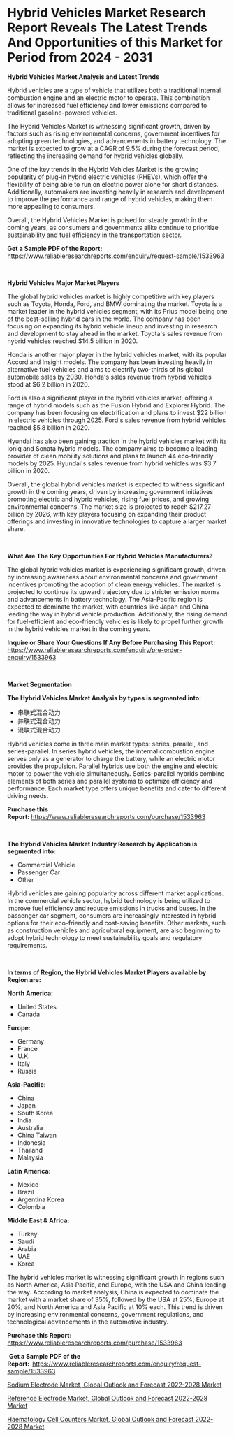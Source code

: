 <p><h1>Hybrid Vehicles Market Research Report Reveals The Latest Trends And Opportunities of this Market for Period from 2024 - 2031</h1></p><p><strong>Hybrid Vehicles Market Analysis and Latest Trends</strong></p>
<p><p>Hybrid vehicles are a type of vehicle that utilizes both a traditional internal combustion engine and an electric motor to operate. This combination allows for increased fuel efficiency and lower emissions compared to traditional gasoline-powered vehicles.</p><p>The Hybrid Vehicles Market is witnessing significant growth, driven by factors such as rising environmental concerns, government incentives for adopting green technologies, and advancements in battery technology. The market is expected to grow at a CAGR of 9.5% during the forecast period, reflecting the increasing demand for hybrid vehicles globally.</p><p>One of the key trends in the Hybrid Vehicles Market is the growing popularity of plug-in hybrid electric vehicles (PHEVs), which offer the flexibility of being able to run on electric power alone for short distances. Additionally, automakers are investing heavily in research and development to improve the performance and range of hybrid vehicles, making them more appealing to consumers.</p><p>Overall, the Hybrid Vehicles Market is poised for steady growth in the coming years, as consumers and governments alike continue to prioritize sustainability and fuel efficiency in the transportation sector.</p></p>
<p><strong>Get a Sample PDF of the Report:&nbsp;</strong> <a href="https://www.reliableresearchreports.com/enquiry/request-sample/1533963">https://www.reliableresearchreports.com/enquiry/request-sample/1533963</a></p>
<p>&nbsp;</p>
<p><strong>Hybrid Vehicles Major Market Players</strong></p>
<p><p>The global hybrid vehicles market is highly competitive with key players such as Toyota, Honda, Ford, and BMW dominating the market. Toyota is a market leader in the hybrid vehicles segment, with its Prius model being one of the best-selling hybrid cars in the world. The company has been focusing on expanding its hybrid vehicle lineup and investing in research and development to stay ahead in the market. Toyota's sales revenue from hybrid vehicles reached $14.5 billion in 2020.</p><p>Honda is another major player in the hybrid vehicles market, with its popular Accord and Insight models. The company has been investing heavily in alternative fuel vehicles and aims to electrify two-thirds of its global automobile sales by 2030. Honda's sales revenue from hybrid vehicles stood at $6.2 billion in 2020.</p><p>Ford is also a significant player in the hybrid vehicles market, offering a range of hybrid models such as the Fusion Hybrid and Explorer Hybrid. The company has been focusing on electrification and plans to invest $22 billion in electric vehicles through 2025. Ford's sales revenue from hybrid vehicles reached $5.8 billion in 2020.</p><p>Hyundai has also been gaining traction in the hybrid vehicles market with its Ioniq and Sonata hybrid models. The company aims to become a leading provider of clean mobility solutions and plans to launch 44 eco-friendly models by 2025. Hyundai's sales revenue from hybrid vehicles was $3.7 billion in 2020.</p><p>Overall, the global hybrid vehicles market is expected to witness significant growth in the coming years, driven by increasing government initiatives promoting electric and hybrid vehicles, rising fuel prices, and growing environmental concerns. The market size is projected to reach $217.27 billion by 2026, with key players focusing on expanding their product offerings and investing in innovative technologies to capture a larger market share.</p></p>
<p>&nbsp;</p>
<p><strong>What Are The Key Opportunities For Hybrid Vehicles Manufacturers?</strong></p>
<p><p>The global hybrid vehicles market is experiencing significant growth, driven by increasing awareness about environmental concerns and government incentives promoting the adoption of clean energy vehicles. The market is projected to continue its upward trajectory due to stricter emission norms and advancements in battery technology. The Asia-Pacific region is expected to dominate the market, with countries like Japan and China leading the way in hybrid vehicle production. Additionally, the rising demand for fuel-efficient and eco-friendly vehicles is likely to propel further growth in the hybrid vehicles market in the coming years.</p></p>
<p><strong>Inquire or Share Your Questions If Any Before Purchasing This Report:</strong> <a href="https://www.reliableresearchreports.com/enquiry/pre-order-enquiry/1533963">https://www.reliableresearchreports.com/enquiry/pre-order-enquiry/1533963</a></p>
<p>&nbsp;</p>
<p><strong>Market Segmentation</strong></p>
<p><strong>The Hybrid Vehicles Market Analysis by types is segmented into:</strong></p>
<p><ul><li>串联式混合动力</li><li>并联式混合动力</li><li>混联式混合动力</li></ul></p>
<p><p>Hybrid vehicles come in three main market types: series, parallel, and series-parallel. In series hybrid vehicles, the internal combustion engine serves only as a generator to charge the battery, while an electric motor provides the propulsion. Parallel hybrids use both the engine and electric motor to power the vehicle simultaneously. Series-parallel hybrids combine elements of both series and parallel systems to optimize efficiency and performance. Each market type offers unique benefits and cater to different driving needs.</p></p>
<p><strong>Purchase this Report:&nbsp;</strong><a href="https://www.reliableresearchreports.com/purchase/1533963">https://www.reliableresearchreports.com/purchase/1533963</a></p>
<p>&nbsp;</p>
<p><strong>The Hybrid Vehicles Market Industry Research by Application is segmented into:</strong></p>
<p><ul><li>Commercial Vehicle</li><li>Passenger Car</li><li>Other</li></ul></p>
<p><p>Hybrid vehicles are gaining popularity across different market applications. In the commercial vehicle sector, hybrid technology is being utilized to improve fuel efficiency and reduce emissions in trucks and buses. In the passenger car segment, consumers are increasingly interested in hybrid options for their eco-friendly and cost-saving benefits. Other markets, such as construction vehicles and agricultural equipment, are also beginning to adopt hybrid technology to meet sustainability goals and regulatory requirements.</p></p>
<p>&nbsp;</p>
<p><strong>In terms of Region, the Hybrid Vehicles Market Players available by Region are:</strong></p>
<p>
    <p> <strong> North America: </strong>
        <ul>
            <li>United States</li>
            <li>Canada</li>
        </ul>
        </p> 
    <p> <strong> Europe: </strong>
        <ul>
            <li>Germany</li>
            <li>France</li>
            <li>U.K.</li>
            <li>Italy</li>
            <li>Russia</li>
        </ul>
        </p> 
    <p> <strong> Asia-Pacific: </strong>
        <ul>
            <li>China</li>
            <li>Japan</li>
            <li>South Korea</li>
            <li>India</li>
            <li>Australia</li>
            <li>China Taiwan</li>
            <li>Indonesia</li>
            <li>Thailand</li>
            <li>Malaysia</li>
        </ul>
        </p> 
    <p> <strong> Latin America: </strong>
        <ul>
            <li>Mexico</li>
            <li>Brazil</li>
            <li>Argentina Korea</li>
            <li>Colombia</li>
        </ul>
        </p> 
    <p> <strong> Middle East & Africa: </strong>
        <ul>
            <li>Turkey</li>
            <li>Saudi</li>
            <li>Arabia</li>
            <li>UAE</li>
            <li>Korea</li>
        </ul>
    </p>
    </p>
<p><p>The hybrid vehicles market is witnessing significant growth in regions such as North America, Asia Pacific, and Europe, with the USA and China leading the way. According to market analysis, China is expected to dominate the market with a market share of 35%, followed by the USA at 25%, Europe at 20%, and North America and Asia Pacific at 10% each. This trend is driven by increasing environmental concerns, government regulations, and technological advancements in the automotive industry.</p></p>
<p><strong>Purchase this Report: </strong><a href="https://www.reliableresearchreports.com/purchase/1533963">https://www.reliableresearchreports.com/purchase/1533963</a></p>
<p>&nbsp;<strong>Get a Sample PDF of the Report:&nbsp;&nbsp;</strong><a href="https://www.reliableresearchreports.com/enquiry/request-sample/1533963">https://www.reliableresearchreports.com/enquiry/request-sample/1533963</a></p>
<p><strong></strong></p>
<p><p><a href="https://view.publitas.com/reportprime-1/sodium-electrode-market-global-outlook-and-forecast-2022-2028-market-share-market-new-trends-analysis-report-by-type-by-application-by-end-use-by-region-and-segment-forecasts-2023-2030/">Sodium Electrode Market, Global Outlook and Forecast 2022-2028 Market</a></p><p><a href="https://view.publitas.com/reportprime-1/reference-electrode-market-global-outlook-and-forecast-2022-2028-market-share-market-new-trends-analysis-report-by-type-by-application-by-end-use-by-region-and-segment-forecasts-2023-2030/">Reference Electrode Market, Global Outlook and Forecast 2022-2028 Market</a></p><p><a href="https://view.publitas.com/reportprime-1/haematology-cell-counters-market-global-outlook-and-forecast-2022-2028-market-size-growth-and-forecast-from-2023-2030/">Haematology Cell Counters Market, Global Outlook and Forecast 2022-2028 Market</a></p></p>